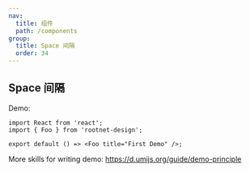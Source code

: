 ```yaml
---
nav:
  title: 组件
  path: /components
group:
  title: Space 间隔
  order: 34
---
```


## Space 间隔

Demo:

```tsx
import React from 'react';
import { Foo } from 'rootnet-design';

export default () => <Foo title="First Demo" />;
```

More skills for writing demo: https://d.umijs.org/guide/demo-principle
